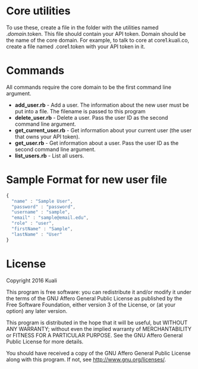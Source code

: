 Core utilities
==============

To use these, create a file in the folder with the utilities named ._domain_.token.  This file should contain your API token.  Domain should be the name of the core domain.  For example, to talk to core at core1.kuali.co, create a file named .core1.token with your API token in it.

Commands
========

All commands require the core domain to be the first command line argument.

* **add_user.rb** - Add a user.  The information about the new user must be put into a file.  The filename is passed to this program
* **delete_user.rb** - Delete a user.  Pass the user ID as the second command line argument.
* **get_current_user.rb** - Get information about your current user (the user that owns your API token).
* **get_user.rb** - Get information about a user.  Pass the user ID as the second command line argument.
* **list_users.rb** - List all users.

Sample Format for new user file
===============================

```javascript
{
  "name" : "Sample User",
  "password" : "password",
  "username" : "sample",
  "email" : "sample@email.edu",
  "role" : "user",
  "firstName" : "Sample",
  "lastName" : "User"
}
```

License
=======

Copyright 2016 Kuali

This program is free software: you can redistribute it and/or modify
it under the terms of the GNU Affero General Public License as
published by the Free Software Foundation, either version 3 of the
License, or (at your option) any later version.

This program is distributed in the hope that it will be useful,
but WITHOUT ANY WARRANTY; without even the implied warranty of
MERCHANTABILITY or FITNESS FOR A PARTICULAR PURPOSE.  See the
GNU Affero General Public License for more details.

You should have received a copy of the GNU Affero General Public License
along with this program.  If not, see <http://www.gnu.org/licenses/>.
